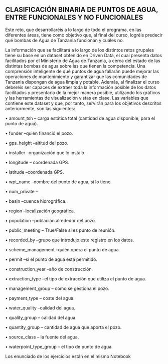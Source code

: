 

## CLASIFICACIÓN BINARIA DE PUNTOS DE AGUA, ENTRE FUNCIONALES Y NO FUNCIONALES

Este reto, que desarrollaréis a lo largo de todo el programa, en las diferentes áreas, tiene
como objetivo que, al final del curso, logréis predecir qué bombas de Agua de Tanzania
funcionan y cuáles no.

La información que se facilitará a lo largo de los
distintos retos grupales tiene su base en un dataset
obtenido en Driven Data, el cual presenta datos
facilitados por el Ministerio de Agua de Tanzania, a
cerca del estado de las distintas bombas de agua
sobre las que tienen la competencia.
Una comprensión inteligente de qué puntos de agua
fallarán puede mejorar las operaciones de
mantenimiento y garantizar que las comunidades de
Tanzania dispongan de agua limpia y potable.
Además, al finalizar el curso deberéis ser capaces
de extraer toda la información posible de los datos
facilitados y presentarla de la mejor manera posible,
utilizando los gráficos y las herramientas de
visualización vistas en clase.
Las variables que contiene este dataset y que, por tanto, servirán para los objetivos descritos
anteriormente, son las siguientes:

• amount_tsh – carga estática total (cantidad de agua disponible, para el punto de
agua).

• funder –quién financió el pozo.

• gps_height –altitud del pozo.

• installer –organización que lo instaló.

• longitude – coordenada GPS.

• latitude –coordenada GPS.

• wpt_name –nombre del punto de agua, si lo tiene.

• num_private –

• basin –cuenca hidrográfica.

• region –localización geográfica.

• population –población alrededor del pozo.

• public_meeting – True/False si es punto de reunión.

• recorded_by –grupo que introdujo este registro en los datos.

• scheme_management –quién opera el punto de agua.

• permit –si el punto de agua está permitido.

• construction_year –año de construcción.

• extraction_type –el tipo de extracción que utiliza el punto de agua.

• management_group – cómo se gestiona el pozo.

• payment_type – coste del agua.

• water_quality –calidad del agua.

• quality_group – calidad del agua.

• quantity_group – cantidad de agua que aporta el pozo.

• source_class – la fuente del agua.

• waterpoint_type_group – el tipo de punto de agua.

Los enunciado de los ejercicios están en el mismo Notebook